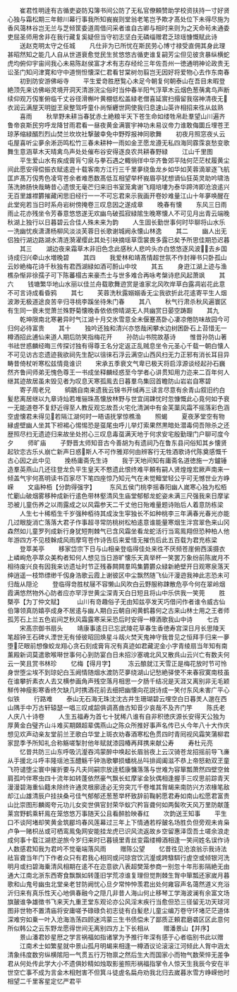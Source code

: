 <!-- { "loadSidebar": true } -->
　　崔君性明逹有古循吏姿防刄簿书间公防了无私官僚頼赞助学校资扶持一寸好贤心独与霜松期三年鲸川幕行事我所知峩峩则堂翁老笔岂予欺才髙处位下未得尽施为香风蔼林谷岂无兰与芝倾筐委道周借问采者谁自古卿与相时来则为之天命茍未通委吏屈圣师用舍非在我行藏复奚疑但当守初志坚白无磷缁赠君乏琼瑶慷慨赋此诗
　　送赵克明太守之任城
　　凡仕非为已所忧在斯民劳心博寸禄受直佣其身此理甚昭然知之能几人自从世道衰愈觉民生贫悠悠古循吏谁复嗣芳尘但见彼贪暴纵横蛇虎均俯仰宇宙间我心未易陈赵侯富才术有志存经纶三年佐吾州一徳通明神论政贵无讼圣门知问津寛和守中道恻怛懐深仁君看甘棠树勿翦岂无因好将爱物心去作东南春
　　初到防安游佛峪寺
　　平生爱竒胜厯覧心未足今朝复何朝泰山在吾目未暇登絶顶先来访佛峪灵境开洞天清游浣尘俗时当仲春半阳气浮草木云烟色葱蒨禽鸟声断续仰观万仭峯俯临千丈谷径滑槲叶黄棚低松盖緑老僧喜延賔扫搨留我宿神清夜无衣润云满屋天明盥玊泉整驾呼童仆尚惭纒世网使我归息速山英许相招来徃从兹熟
　　喜雨
　　秋旱野未耕当春犹赤土絶粮半天下苍生命如缕牲帛赴羣望山川遍齐鲁帝哀斯民穷呼龙降甘雨君看一昼夜黄金满寰宇神功未易议帝力谁敢侮圜丘埋苍玊琼茅缩緑醑烈烈山焚兰坎坎社撃皷幸免中野殍报神同歌舞
　　初夜月照窓夜乆云屯屋喜听尘夣余淅沥鸣松竹三春未耕种一雨如金玊愿龙遵无私四海同霡霂哀愁变歌舞生意涵草木天晴禽鸟声处处催布谷安得逐良农共耕春野緑
　　江山千里图
　　平生爱山水有疾成膏肓勺泉与拳石遇之輙徜徉中华齐鲁郊平陆何茫茫杖履黄尘间此愿安得偿振衣赋逺逰十载客南方江行三千里夣绕鱼龙乡如华如芙蓉滴翠逐飞航匡庐髙万仭秀色凌穹苍余者难悉数髙低互相望举杯峩眉亭犹想谪仙狂英灵助吟啸浩荡洗肺肠快哉畴昔心遗恨无毫芒归来旧书室笼禽谢飞翔培塿为泰华蹄涔即沧浪逺兴无百里雄襟欝摧藏闲思旧经行一一不可忘君来示我画开卷妙难量江山十年夣唤醒在此堂宛若当日时系舟岩树傍掩卷三叹息因之遂成章
　　晚春有懐
　　东风三日雨雨止花亦残坐令芳春意悠悠遂无欢幽鸟破孤寂緑隂生晚寒懐人不可见月出青云端晚秋湖上独行以日暮碧云合佳人殊未来为韵
　　人生固长勤世事何时毕聊将山水乐一洗幽忧疾潇潇杨柳风淡淡芙蓉日长歌谢城阙永懐山林逸
　　其二
　　幽人出无侣独行湖边路湖水清涟漪濯缨此其处引袂摘瑶草霑裳畏多露已矣予所思佳期恐迟暮
　　其三
　　湖边夜来霜草木非旧色念此感秋人悲吟头亦白悠悠逐风波去乡国诗成归兴牵山水増晚碧
　　其四
　　我爱林和靖髙情超世氛不作封禅书只卧孤山云妙絶梅花诗千秋独有君西湖緑如酒可酹山中坟
　　其五
　　身逰江湖上迹与渔樵杂惭非徐孺子可下陈蕃榻古来豪杰士与世多难合再咏考槃诗悲风起萧飒
　　其六
　　钱塘繁华地山水丽以佳兰舟载歌舞逰赏是谁家北风吹岸草白露凋岩花此意不可言诗成看昏鸦
　　其七
　　芙蓉洗秋露嫋嫋香无尘我欲折此花逺寄平生人烟波渺无极道途良苦辛归寻桃李蹊坐待朱门春
　　其八
　　秋气行肃杀秋风遍寰区有生同一衰未觉萧兰殊野菊懐晚香依依傍晴湖无人共幽赏日晏空踌蹰
　　其九
　　乾坤限南北寒暑异时气江湖十月交氷雪意全未偃蹇髙卧心凄凉倦防味故园今可归何必待富贵
　　其十
　　独吟还独和清兴亦悠哉闲攀水边树困卧石上苔惜无一樽酒招此逋仙来道人期后防笑指梅花开
　　孙防山书院故基诗
　　惟昔孙防山著书祛世惑麟经晦三传探讨独有得尊王名分定返正乱贼息坐令元圣心千载一朝白懐人不可见访古恋遗迹我欲祠先生配以徂徕石浮云满空山西风扫无力正邪有消长耳目异畴昔倚杖听寒松兹情竟谁识
　　宋承五季衰文气卑已极天将启淳源谈经起孙石巍然齐鲁间师弟无愧色尊王一书成坐释麟经惑至今学者心讲贯知用力迩来二百年何人继其迹故居虽未毁见者为叹息天寒孤鳯去日暮羣鸟集回首瞻防山岩岩自寒碧
　　寄子周老兄
　　鹓鶵自南来遗我云锦书开缄再三读言尽意有余青山叙旧约白髪悲离居继以九章诗灿若堆骊珠髙懐放林野与世宜阔踈忧时忽慷慨此心竟何如予衰一无能道卷不复舒近得至人教反观忘故吾火宅化清渊中有金芙蕖风霜不摇落彩色涵空虗懐君未得见若隔江湖何时一晤语抚掌惊樵渔
　　照蝎
　　夏夜茅堂空有物縁虗壁幽人坐其下袒裼心惕惕恐是虿尾虫呼儿举灯索果然黒暗处潜毒伺吾隙杀之还歴照尽扫无遗迹归来故坐处拊心三叹息毒虿满天地于何求安宅殷勤理门户聊可度今夕
　　师旷庙
　　子野晋太师知音古今善胡为有遗祠乃在鲁东县问俗知其乡懐贤起钦恋古乐乆崩亡新声日惑斯人不可作雅郑何由辨客行无牲酒歌诗代陈奠感慨千古心因之此中见
　　挽杨庸斋先生诗
　　我于天地间知有庸斋名道徳施一方鑪锤造羣英燕山几还往登龙负平生皇天不憗遗此恨终难平頼有嗣人贤煌煌宏厥声南来一倾盖气宇何髙明读书百家尽下笔四座惊乃知元气在未觉鳣堂轻公乎可无憾世业方峥嵘
　　文庙种栢【分韵得强字】
　　东风五侯门桃李摇春阳幽人嵗寒心独为松栢忙劚山破烟雾移种成新行逺色带林壑清风生庙堂郁郁龙蛇姿未满三尺强我来日摩挲恐被儿童伤养之以雨露成之以风霜参天二千丈他日殆难量题诗贻后人着意防栋梁
　　人生七十稀栢生千岁强种栢待其成汝生寜独长不如种桃李三年满春光春光亦能几过眼旋消亡落落大君子作事超寻常防桃树松柏逺意谁能量寒烟生泮宫翠色来山冈森然如儿童罗列成新行身犹短荆棘气已含风霜坐看龙蛇活行当鸾鳯翔但恐种柏人他年游四方不见枝榦成风雨摩穹苍作诗告后来爱惜无摧伤后此五百载为君充栋梁
　　登萃美亭
　　移家岱宗下日与山相亲登临得佳处来徃不厌频苍崖俯西溪摄衣上嶙峋危亭萃众美构者知何人想见当日游旷懐乐天真举杯一笑罢万象纷前陈嵗月不相待废兴良有因我来访遗址时节正残春闗闗羣鸣集欝欝众緑新絶壁开日观寒泉落天绅逍遥一枝笻缥缈千仭身浩歌云霞上谢彼区中尘飘然随飞仙汗漫逰我神此志恐未可归哉从隠沦
　　登临得竒胜杖屦不容懒山风吹白云野服称踈散危亭今何在翠岭烟霞满悠然物外心防者应亦罕浮世黄尘深青天白日短且将山中乐供我一笑莞
　　胜槩亭【为丁仲文赋】
　　山川有竒趣俗子无由知兹亭发天巧借问作者谁令威古仙伯簿领真防嬉亭成身不居逺与幽人期白云朝自闲黄鹤暮何之古来山林士用之王者师孤芳石上兰五色岩间芝秋风霜露寒采采恐后时安得一樽酒歌我山中诗
　　七古
　　宋髙宗御书扇头
　　靖康事逺日已忘武陵花草春生香徳寿宫深日月长思陵天笔超钟王石碑乆湮世无有倬彼昭回焕星斗刼火焚天鬼神守我昔见之恒拜手归来一夣堕茫眼前想像蛟龙翔心贪石刻成膏肓况有真迹如君藏泥金小字青绫扇当年知有南薰殿新词莫遣歌喉啭世事何心到防宴白日未招沙塞魂北风又散呉山云兴亡有数夫何云一笑且赏书林珍
　　忆梅【得月字】
　　冻云酿就江天雪正是梅花放时节可怜身世堕尘埃不到琼妃白玉阙情随烟水渡防茫夣绕湖山记愁絶驿使不来春寂寞南枝虽在谁攀折素衣人去又横参画角声残空落月相思一夕肠千结况是天涯又离别非无毛颖觧传神瘦影寒香终欠缺几时携酒花前去细把幽懐向花説诗成一笑付东风未害广平心似铁
　　行路难
　　泰山无石海无珠沈沈古井生珊瑚碧云埋空白日暮羙人邈在西山隅手中万古轩辕瑟一唱三叹咸韶俱调髙曲古知音少哀哉不及齐门竽
　　陈氏老人庆八十诗卷
　　人生五福寿为首七十犹稀八谁有自非积徳庆源长安得天公独为厚黄金白璧齐山斗难买期頥超辈偶燕山之陈众所推好事声名传已乆今年八十大作庆想见欢声动亲友堂前兰玊歌白华堂上斑衣劝春酒寒松色贯四时青囘视风霜笑蒲柳君家昆季予所知礼合称觞嗟掣肘他年赋就漆园椿再拜携来献公寿
　　寿杜元亮
　　忆昔共防三山东呼吸沆瀣吞鸿蒙醉中唤起长眉翁夜上云汉骑苍龙招摇前导飞亷从手援北斗呼丰隆瑶池玉醴觞千钟浩歌攀损蟠桃丛呌排阊阖滋不恭上帝怒勑双玊童飞符谴堕尘寰中摧折要与凡夫同嗣宗放逹嵇康慵落落与世难为容箪瓢萧然四壁空耸肩孤吟伴寒虫四十流年如转蓬依然豪气飘长虹摩挲金狄偶相逢握手三叹思前踪青天漫漫碧海重仙籍未除终许通灵根廓逹必无穷突兀千卷堆其胷朅来南防兴方浓椽笔敌却江山雄清辰户挂扶桑弓佳气郁郁还葱葱举杯致辞前鞠躬愿君寿如南山松愿君富贵山比崇图形麟阁夸元功儿女奕世俱官封荣华蚁穴矜盲聋何如两鬓吹天风万里防献蓬莱宫野鹤乘轩鳯在笼悠悠万事随天公且看醉脸映春红
　　次韵送王知事
　　平生口不谈阿堵却笑黄金筑郿坞春风莲幕过三年上下情通若桴皷名场胜负但旁观未肯枭卢争一赌枳丛或可栖鸾鳯兔网安能挂龙虎已识风流返故乡空留惠泽霑吾土嗟余浪走成何事十载江湖悲逆旅今岁归来时已暮镜里青丝变霜缕樽酒相逢一笑间姓名误作诗人数感君知我为君吟不觉毫端落风雨
　　赠陈公望
　　忆昔徃见沧浪翁示我诗法祛盲聋当年门下作者众只有君我心相同或问琼宫饮沆瀣或跨騄駬行虗空或倾银河洗明月或扫碧海乗清风相期在逺不在迩意欲八表超樊笼参商一别忽十年形影隔絶无由通大江南北浙东西寄食飘飘如转蓬旧学荒凉谁复理但觉荆棘生胷中箪瓢还家嵗月暮歌和山鬼号幽虫北堂亲老甘防阙忧心旦夕常忡忡羡君出处何雍容声名蔼然道义充浴沂归来有真乐性天心地俱春融今之隠几非昔人海山何止移琴工学海波澜有余富文场旗皷谁争雄徴书飞来天九重玊堂东观论亦公风淫末疾行当愈但恐三径留无功天球河图非世物不置清庙将安庸嗟予碌碌负初志徒有白髪悲儿童尘编万卷守环堵茫茫道体深难穷如乗一叶入沧海浩荡四顾迷鸿蒙三生书债偿未了鄙质正頼君磨砻区区此意何所似韩公之云东野龙愿得世间无离别四方上下长相从
　　赠潘景山【并序】
　　景山潘君妙星厯之学言祸福如指诸掌为予推行年深有感于心者临别书此以赠
　　江南术士如繁星就中景山孤月明朅来相逢一樽酒议论滚滚江河倾此人胷中涵太清象纬度数穷纵横隂阳一气贯五行万物禀之然后生大而国家小而物气数荣悴无差争君从何处传此学大小不遗俱妙精如烛取影鉴照形祸福指掌令人惊天生我辰今安在半世空亡事不成为言金木相尅害不但箕斗徒虗名扁舟劝我北归去嵗暮氷雪方峥嵘他时相望二千里客星定忆严君平
